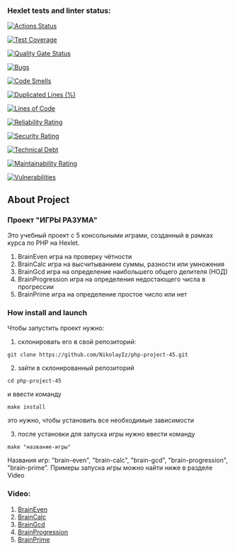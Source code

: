 ### Hexlet tests and linter status:
[![Actions Status](https://github.com/NikolayIz/php-project-45/actions/workflows/hexlet-check.yml/badge.svg)](https://github.com/NikolayIz/php-project-45/actions)

[![Test Coverage](https://api.codeclimate.com/v1/badges/db02b82ec124cefe9df0/test_coverage)](https://codeclimate.com/github/NikolayIz/php-project-45/test_coverage)

[![Quality Gate Status](https://sonarcloud.io/api/project_badges/measure?project=NikolayIz_php-project-45&metric=alert_status)](https://sonarcloud.io/summary/new_code?id=NikolayIz_php-project-45)

[![Bugs](https://sonarcloud.io/api/project_badges/measure?project=NikolayIz_php-project-45&metric=bugs)](https://sonarcloud.io/summary/new_code?id=NikolayIz_php-project-45)

[![Code Smells](https://sonarcloud.io/api/project_badges/measure?project=NikolayIz_php-project-45&metric=code_smells)](https://sonarcloud.io/summary/new_code?id=NikolayIz_php-project-45)

[![Duplicated Lines (%)](https://sonarcloud.io/api/project_badges/measure?project=NikolayIz_php-project-45&metric=duplicated_lines_density)](https://sonarcloud.io/summary/new_code?id=NikolayIz_php-project-45)

[![Lines of Code](https://sonarcloud.io/api/project_badges/measure?project=NikolayIz_php-project-45&metric=ncloc)](https://sonarcloud.io/summary/new_code?id=NikolayIz_php-project-45)

[![Reliability Rating](https://sonarcloud.io/api/project_badges/measure?project=NikolayIz_php-project-45&metric=reliability_rating)](https://sonarcloud.io/summary/new_code?id=NikolayIz_php-project-45)

[![Security Rating](https://sonarcloud.io/api/project_badges/measure?project=NikolayIz_php-project-45&metric=security_rating)](https://sonarcloud.io/summary/new_code?id=NikolayIz_php-project-45)

[![Technical Debt](https://sonarcloud.io/api/project_badges/measure?project=NikolayIz_php-project-45&metric=sqale_index)](https://sonarcloud.io/summary/new_code?id=NikolayIz_php-project-45)

[![Maintainability Rating](https://sonarcloud.io/api/project_badges/measure?project=NikolayIz_php-project-45&metric=sqale_rating)](https://sonarcloud.io/summary/new_code?id=NikolayIz_php-project-45)

[![Vulnerabilities](https://sonarcloud.io/api/project_badges/measure?project=NikolayIz_php-project-45&metric=vulnerabilities)](https://sonarcloud.io/summary/new_code?id=NikolayIz_php-project-45)

## About Project
### Проект "ИГРЫ РАЗУМА"
Это учебный проект с 5 консольными играми, созданный в рамках курса по PHP на Hexlet.
1. BrainEven игра на проверку чётности
2. BrainCalc игра на высчитыванием суммы, разности или умножения
3. BrainGcd игра на определение наибольшего общего делителя (НОД)
4. BrainProgression игра на определения недостающего числа в прогрессии
5. BrainPrime игра на определение простое число или нет

### How install and launch
Чтобы запустить проект нужно:
1. склонировать его в свой репозиторий:
```
git clone https://github.com/NikolayIz/php-project-45.git
```

2. зайти в склонированный репозиторий
```
cd php-project-45
```
и ввести команду
```
make install
```
это нужно, чтобы установить все необходимые зависимости

3. после установки для запуска игры нужно ввести команду
```
make "название-игры"
```
Названия игр: "brain-even", "brain-calc", "brain-gcd", "brain-progression", "brain-prime".
Примеры запуска игры можно найти ниже в разделе Video

### Video:
1. [BrainEven](https://asciinema.org/a/LIjvUTG5OBhI5u1aE2oGni5pG)
2. [BrainCalc](https://asciinema.org/a/L5tGHLQ6fiN3UiOtPiLe0VEUO)
3. [BrainGcd](https://asciinema.org/a/wKqHYxlSvyYGrNPCxSPpxOFN0)
4. [BrainProgression](https://asciinema.org/a/H4PSUL6PwQksyGu5CSzqz3Gel)
5. [BrainPrime](https://asciinema.org/a/GpexDmBHwCR6PWB6VL7e6bkza)